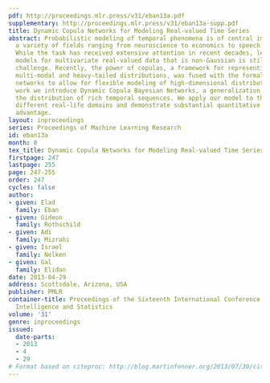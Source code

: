 ```yaml
---
pdf: http://proceedings.mlr.press/v31/eban13a.pdf
supplementary: http://proceedings.mlr.press/v31/eban13a-supp.pdf
title: Dynamic Copula Networks for Modeling Real-valued Time Series
abstract: Probabilistic modeling of temporal phenomena is of central importance in
  a variety of fields ranging from neuroscience to economics to speech recognition.
  While the task has received extensive attention in recent decades, learning temporal
  models for multivariate real-valued data that is non-Gaussian is still a formidable
  challenge. Recently, the power of copulas, a framework for representing complex
  multi-modal and heavy-tailed distributions, was fused with the formalism of Bayesian
  networks to allow for flexible modeling of high-dimensional distributions. In this
  work we introduce Dynamic Copula Bayesian Networks, a generalization aimed at capturing
  the distribution of rich temporal sequences. We apply our model to three markedly
  different real-life domains and demonstrate substantial quantitative and qualitative
  advantage.
layout: inproceedings
series: Proceedings of Machine Learning Research
id: eban13a
month: 0
tex_title: Dynamic Copula Networks for Modeling Real-valued Time Series
firstpage: 247
lastpage: 255
page: 247-255
order: 247
cycles: false
author:
- given: Elad
  family: Eban
- given: Gideon
  family: Rothschild
- given: Adi
  family: Mizrahi
- given: Israel
  family: Nelken
- given: Gal
  family: Elidan
date: 2013-04-29
address: Scottsdale, Arizona, USA
publisher: PMLR
container-title: Proceedings of the Sixteenth International Conference on Artificial
  Intelligence and Statistics
volume: '31'
genre: inproceedings
issued:
  date-parts:
  - 2013
  - 4
  - 29
# Format based on citeproc: http://blog.martinfenner.org/2013/07/30/citeproc-yaml-for-bibliographies/
---
```


